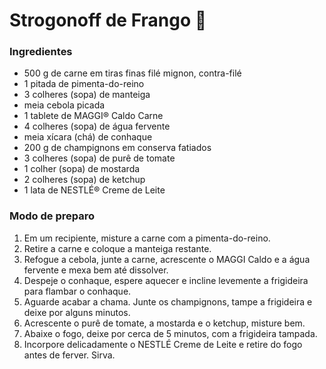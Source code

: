 # Strogonoff de Frango :chicken:

### Ingredientes
* 500 g de carne em tiras finas filé mignon, contra-filé
* 1 pitada de pimenta-do-reino
* 3 colheres (sopa) de manteiga
* meia cebola picada
* 1 tablete de MAGGI® Caldo Carne
* 4 colheres (sopa) de água fervente
* meia xícara (chá) de conhaque
* 200 g de champignons em conserva fatiados
* 3 colheres (sopa) de purê de tomate
* 1 colher (sopa) de mostarda
* 2 colheres (sopa) de ketchup
* 1 lata de NESTLÉ® Creme de Leite

### Modo de preparo
1. Em um recipiente, misture a carne com a pimenta-do-reino.
2. Retire a carne e coloque a manteiga restante.
3. Refogue a cebola, junte a carne, acrescente o MAGGI Caldo e a água fervente e mexa bem até dissolver.
4. Despeje o conhaque, espere aquecer e incline levemente a frigideira para flambar o conhaque.
5. Aguarde acabar a chama. Junte os champignons, tampe a frigideira e deixe por alguns minutos.
6. Acrescente o purê de tomate, a mostarda e o ketchup, misture bem.
7. Abaixe o fogo, deixe por cerca de 5 minutos, com a frigideira tampada.
8. Incorpore delicadamente o NESTLÉ Creme de Leite e retire do fogo antes de ferver. Sirva.